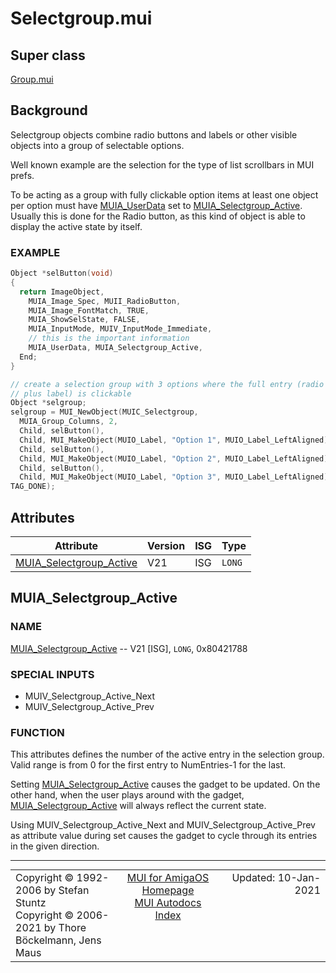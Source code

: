 # Selectgroup.mui
## Super class
[Group.mui](MUI_Group.md)
## Background
Selectgroup objects combine radio buttons and labels or other visible objects
into a group of selectable options.

Well known example are the selection for the type of list scrollbars in MUI
prefs.

To be acting as a group with fully clickable option items at least one object
per option must have [MUIA_UserData](MUI_Notify.md/#MUIA_UserData) set to [MUIA_Selectgroup_Active](MUI_Selectgroup.md/#MUIA_Selectgroup_Active). Usually this
is done for the Radio button, as this kind of object is able to display the
active state by itself.

### EXAMPLE
```c++
Object *selButton(void)
{
  return ImageObject,
    MUIA_Image_Spec, MUII_RadioButton,
    MUIA_Image_FontMatch, TRUE,
    MUIA_ShowSelState, FALSE,
    MUIA_InputMode, MUIV_InputMode_Immediate,
    // this is the important information
    MUIA_UserData, MUIA_Selectgroup_Active,
  End;
}

// create a selection group with 3 options where the full entry (radio button
// plus label) is clickable
Object *selgroup;
selgroup = MUI_NewObject(MUIC_Selectgroup,
  MUIA_Group_Columns, 2,
  Child, selButton(),
  Child, MUI_MakeObject(MUIO_Label, "Option 1", MUIO_Label_LeftAligned),
  Child, selButton(),
  Child, MUI_MakeObject(MUIO_Label, "Option 2", MUIO_Label_LeftAligned),
  Child, selButton(),
  Child, MUI_MakeObject(MUIO_Label, "Option 3", MUIO_Label_LeftAligned),
TAG_DONE);
```
## Attributes
Attribute|Version|ISG|Type
---------|-------|---|----
[MUIA_Selectgroup_Active](MUI_Selectgroup.md/#MUIA_Selectgroup_Active)|V21|ISG|`LONG`

## MUIA_Selectgroup_Active
### NAME
[MUIA_Selectgroup_Active](MUI_Selectgroup.md/#MUIA_Selectgroup_Active) -- V21 [ISG], `LONG`, 0x80421788

### SPECIAL INPUTS
  * MUIV_Selectgroup_Active_Next
  * MUIV_Selectgroup_Active_Prev

### FUNCTION
This attributes defines the number of the active entry in the selection group.
Valid range is from 0 for the first entry to NumEntries-1 for the last.

Setting [MUIA_Selectgroup_Active](MUI_Selectgroup.md/#MUIA_Selectgroup_Active) causes the gadget to be updated. On the other
hand, when the user plays around with the gadget, [MUIA_Selectgroup_Active](MUI_Selectgroup.md/#MUIA_Selectgroup_Active) will
always reflect the current state.

Using MUIV_Selectgroup_Active_Next and MUIV_Selectgroup_Active_Prev as attribute
value during set causes the gadget to cycle through its entries in the given
direction.

----
<table class='compact' style='border: none; border-spacing: 0px; margin: 0px' width='100%'>
<tr>
<td style='text-align: left; vertical-align: top' width='33%'>Copyright &copy 1992-2006 by Stefan Stuntz<br>Copyright &copy 2006-2021 by Thore B&ouml;ckelmann, Jens Maus</TD>
<td style='text-align: center; vertical-align: top' width='33%'>
<a href=http://github.com/amiga-mui/muidev>MUI for AmigaOS Homepage</a><br>
<a href=http://github.com/amiga-mui/muidev/autodocs/autodocs.md>MUI Autodocs Index</a>
</td>
<td style='text-align: right; vertical-align: top' width='33%'>Updated: 10-Jan-2021</td>
</tr>
</table>
